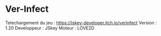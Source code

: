 # Ver-Infect
Telechargement du jeu : https://jskey-developer.itch.io/verinfect
Version : 1.20
Developpeur : JSkey
Moteur : LOVE2D
